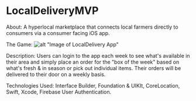 # LocalDeliveryMVP
About: A hyperlocal marketplace that connects local farmers directly to consumers via a consumer facing iOS app. 

The Game: ![alt "Image of LocalDelivery App"](/img/localdelivery.jpg)

Description: Users can login to the app each week to see what's available in their area and simply place an order for the "box of the week" based on what's fresh & in season or pick out individual items. Their orders will be delivered to their door on a weekly basis. 

Technologies Used: Interface Builder, Foundation & UIKIt, CoreLocation, Swift, Xcode, Firebase User Authentication.
